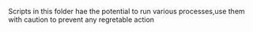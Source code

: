 
Scripts in this folder hae the potential to run various processes,use them with caution to prevent any regretable action
